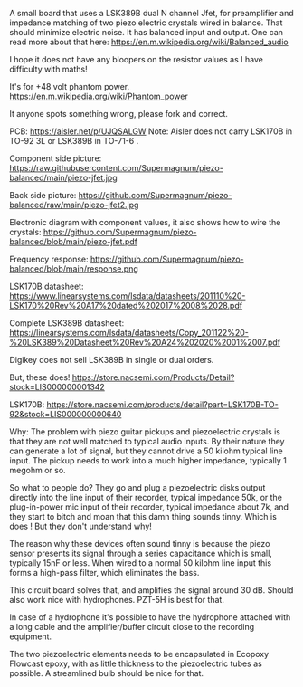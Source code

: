 
A small board that uses a LSK389B dual N channel Jfet, for preamplifier and impedance matching of two piezo electric crystals wired in balance.
That should minimize electric noise.
It has balanced input and output.
One can read more about that here:
https://en.m.wikipedia.org/wiki/Balanced_audio

I hope it does not have any bloopers on the resistor values as I have difficulty with maths!
 
It's for +48 volt phantom power.
https://en.m.wikipedia.org/wiki/Phantom_power

It anyone spots something wrong, please fork and correct.

PCB:
https://aisler.net/p/UJQSALGW
Note: Aisler does not carry LSK170B in  TO-92 3L or LSK389B in TO-71-6 .

Component side picture:
https://raw.githubusercontent.com/Supermagnum/piezo-balanced/main/piezo-jfet.jpg

Back side picture:
https://github.com/Supermagnum/piezo-balanced/raw/main/piezo-jfet2.jpg

Electronic diagram with component values, it also shows how to wire the crystals:
https://github.com/Supermagnum/piezo-balanced/blob/main/piezo-jfet.pdf

Frequency response:
https://github.com/Supermagnum/piezo-balanced/blob/main/response.png


LSK170B datasheet:
https://www.linearsystems.com/lsdata/datasheets/201110%20-LSK170%20Rev%20A17%20dated%202017%2008%2028.pdf

Complete LSK389B datasheet:
https://linearsystems.com/lsdata/datasheets/Copy_201122%20-%20LSK389%20Datasheet%20Rev%20A24%202020%2001%2007.pdf

Digikey does not sell LSK389B in single or dual orders.

But, these does! 
https://store.nacsemi.com/Products/Detail?stock=LIS000000001342

LSK170B:
https://store.nacsemi.com/products/detail?part=LSK170B-TO-92&stock=LIS000000000640

Why: 
The problem with piezo guitar pickups and piezoelectric crystals is that they are not well matched to typical audio inputs.
By their nature they can generate a lot of signal, but they cannot drive a 50 kilohm typical line input. 
The pickup needs to work into a much higher impedance, typically 1 megohm or so.

So what to people do? 
They go and plug a piezoelectric disks output directly into the line input of their recorder, 
typical impedance 50k, or the plug-in-power mic input of their recorder, typical impedance about 7k,
and they start to bitch and moan that this damn thing sounds tinny. 
Which is does ! But they don't understand why!

The reason why these devices often sound tinny is because the piezo sensor 
presents its signal through a series capacitance which is small, typically 15nF or less. 
When wired to a normal 50 kilohm line input this forms a high-pass filter, which eliminates the bass.

This circuit board solves that, and amplifies the signal around 30 dB. 
Should also work nice with hydrophones.
PZT-5H is best for that.


In case of a hydrophone it's possible to have the hydrophone attached with a long cable and the amplifier/buffer circuit close to the recording equipment. 

The two piezoelectric elements needs to be encapsulated in Ecopoxy Flowcast epoxy, with as little thickness to the  piezoelectric tubes as possible. 
A streamlined bulb should be nice for that. 



